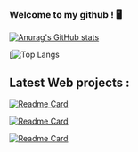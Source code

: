 ### Welcome to my github ! 🖥️



[![Anurag's GitHub stats](https://github-readme-stats.vercel.app/api?username=felixportier&count_private=true&show_icons=true&theme=github_dark)](https://fportierdev.com)

[![Top Langs](https://github-readme-stats.vercel.app/api/top-langs/?username=felixportier&layout=compact&theme=github_dark)

## Latest Web projects :

[![Readme Card](https://github-readme-stats.vercel.app/api/pin/?username=felixportier&repo=reddifake&show_icons=true&theme=github_dark)](https://github.com/felixportier/reddifake)

[![Readme Card](https://github-readme-stats.vercel.app/api/pin/?username=felixportier&repo=irc-chat&show_icons=true&theme=github_dark)](https://github.com/felixportier/irc-chat)

[![Readme Card](https://github-readme-stats.vercel.app/api/pin/?username=felixportier&repo=job-board&show_icons=true&theme=github_dark)](https://github.com/felixportier/job-board)

